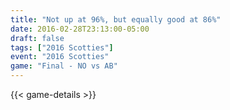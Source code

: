 ```yaml
---
title: "Not up at 96%, but equally good at 86%"
date: 2016-02-28T23:13:00-05:00
draft: false
tags: ["2016 Scotties"]
event: "2016 Scotties"
game: "Final - NO vs AB"
---
```

{{< game-details >}}
<!--more--> 